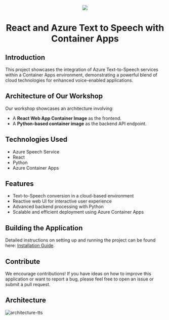 <p align="center">
  <a href="https://skillicons.dev">
    <img src="https://skillicons.dev/icons?i=azure,react,nodejs,py,docker,vscode" />
  </a>
</p>

<h1 align="center">React and Azure Text to Speech with Container Apps</h1>

## Introduction

This project showcases the integration of Azure Text-to-Speech services within a Container Apps environment, demonstrating a powerful blend of cloud technologies for enhanced voice-enabled applications.
## Architecture of Our Workshop

Our workshop showcases an architecture involving:

- A **React Web App Container Image** as the frontend.
- A **Python-based container image** as the backend API endpoint.

## Technologies Used
- Azure Speech Service
- React
- Python
- Azure Container Apps
## Features
- Text-to-Speech conversion in a cloud-based environment
- Reactive web UI for interactive user experience
- Advanced backend processing with Python
- Scalable and efficient deployment using Azure Container Apps

## Building the Application

Detailed instructions on setting up and running the project can be found here: [Installation Guide](https://www.cloudblogger.eu/2024/03/16/azure-text-to-speech-with-container-apps/).


## Contribute

We encourage contributions! If you have ideas on how to improve this application or want to report a bug, please feel free to open an issue or submit a pull request.

## Architecture
![architecture-tts](https://github.com/passadis/react-multiagents-speech/assets/53148138/4b113a7d-64b3-452c-a277-467a68cb19dd)
